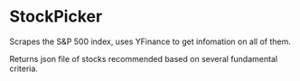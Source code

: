 # StockPicker

Scrapes the S&P 500 index, uses YFinance to get infomation on all of them.

Returns json file of stocks recommended based on several fundamental criteria. 
